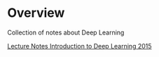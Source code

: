 
# Overview 

Collection of notes about Deep Learning 

[Lecture Notes Introduction to Deep Learning 2015](https://www.gitbook.com/book/nicolabernini/lecture-notes-introduction-to-deep-learning-2015/)


